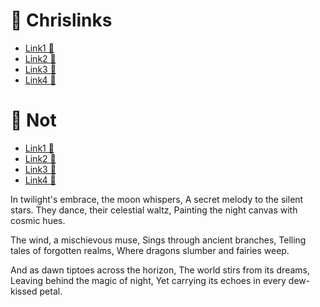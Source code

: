 # 🌄 Chrislinks
- [Link1 🍄](https://google.com)
- [Link2 🍄](https://yahoo.com)
- [Link3 🍄](https://altevista.com)
- [Link4 🍄](https://altevista.com)



# 🥊 Not
- [Link1 🍄](https://google.com)
- [Link2 🍄](https://yahoo.com)
- [Link3 🍄](https://altevista.com)
- [Link4 🍄](https://altevista.com)

In twilight's embrace, the moon whispers,
A secret melody to the silent stars.
They dance, their celestial waltz,
Painting the night canvas with cosmic hues.

The wind, a mischievous muse,
Sings through ancient branches,
Telling tales of forgotten realms,
Where dragons slumber and fairies weep.

And as dawn tiptoes across the horizon,
The world stirs from its dreams,
Leaving behind the magic of night,
Yet carrying its echoes in every dew-kissed petal.
